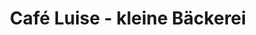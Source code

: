 ---
title: "Café Luise - kleine Bäckerei"
url: /hamburg/cafe-luise-kleine-baeckerei-alsterdorfer-strasse/
shop: Bäckerei
---